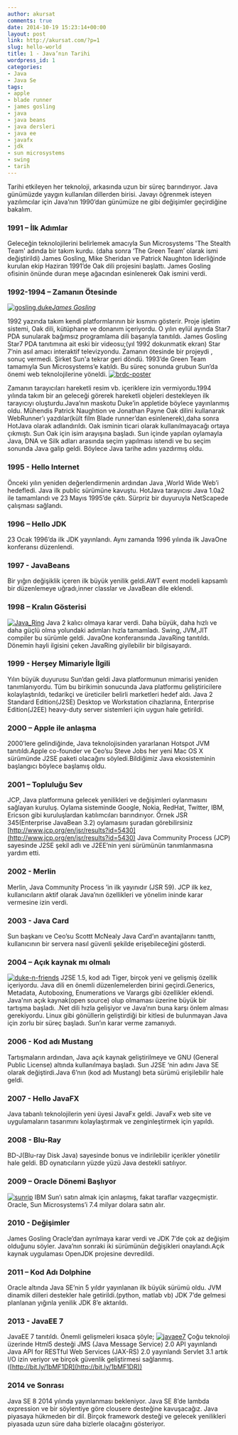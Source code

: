 ```yaml
---
author: akursat
comments: true
date: 2014-10-19 15:23:14+00:00
layout: post
link: http://akursat.com/?p=1
slug: hello-world
title: 1 - Java’nın Tarihi
wordpress_id: 1
categories:
- Java
- Java Se
tags:
- apple
- blade runner
- james gosling
- java
- java beans
- java dersleri
- java ee
- javafx
- jdk
- sun microsystems
- swing
- tarih
---
```


Tarihi etkileyen her teknoloji, arkasında uzun bir süreç barındırıyor. Java günümüzde yaygın kullanılan dillerden birisi. Javayı öğrenmek isteyen yazılımcılar için Java’nın 1990’dan günümüze ne gibi değişimler geçirdiğine bakalım.


### 1991 – İlk Adımlar


Geleceğin teknolojilerini belirlemek amacıyla Sun Microsystems 'The Stealth Team' adında bir takım kurdu. (daha sonra ‘The Green Team’ olarak ismi değiştirildi) James Gosling, Mike Sheridan ve Patrick Naughton liderliğinde kurulan ekip Haziran 1991’de Oak dili projesini başlattı. James Gosling ofisinin önünde duran meşe ağacından esinlenerek Oak ismini verdi.


### 1992-1994 – Zamanın Ötesinde


[![gosling.duke](http://www.akursat.com/wp-content/uploads/2013/06/gosling.duke_.jpg)_James Gosling_](http://www.akursat.com/wp-content/uploads/2013/06/gosling.duke_.jpg)


1992 yazında takım kendi platformlarının bir kısmını gösterir. Proje işletim sistemi, Oak dili, kütüphane ve donanım içeriyordu. O yılın eylül ayında Star7 PDA sunularak bağımsız programlama dili başarıyla tanıtıldı. James Gosling Star7 PDA tanıtımına ait eski bir videosu;(yıl 1992 dokunmatik ekran)  Star 7’nin asıl amacı interaktif televizyondu. Zamanın ötesinde bir projeydi , sonuç vermedi. Şirket Sun'a tekrar geri döndü. 1993’de Green Team tamamıyla Sun Microsystems’e katıldı. Bu süreç sonunda grubun Sun’da önemi web teknolojilerine yöneldi. [![brdc-poster](http://www.akursat.com/wp-content/uploads/2013/06/brdc-poster.jpg)](http://www.akursat.com/wp-content/uploads/2013/06/brdc-poster.jpg)

Zamanın tarayıcıları hareketli resim vb. içeriklere izin vermiyordu.1994 yılında takım bir an geleceği görerek hareketli objeleri destekleyen ilk tarayıcıyı oluşturdu.Java’nın maskotu Duke’in appletide böylece yayınlanmış oldu. Mühendis Patrick Naughtion ve Jonathan Payne Oak dilini kullanarak WebRunner’ı yazdılar(kült film Blade runner’dan esinlenerek),daha sonra HotJava olarak adlandırıldı. Oak isminin ticari olarak kullanılmayacağı ortaya çıkmıştı. Sun Oak için isim arayışına başladı. Sun içinde yapılan oylamayla Java, DNA ve Silk adları arasında seçim yapılması istendi ve bu seçim sonunda Java galip geldi. Böylece Java tarihe adını yazdırmış oldu.


### **1995 - Hello Internet**


Önceki yılın yeniden değerlendirmenin ardından Java ,World Wide Web’i hedefledi. Java ilk public sürümüne kavuştu. HotJava tarayıcısı Java 1.0a2 ile tamamlandı ve 23 Mayıs 1995’de çıktı. Sürpriz bir duyuruyla NetScapede çalışması sağlandı.


### **1996 – Hello JDK**


23 Ocak 1996’da ilk JDK yayınlandı. Aynı zamanda 1996 yılında ilk JavaOne konferansı düzenlendi.


### **1997 - JavaBeans**


Bir yığın değişiklik içeren ilk büyük yenilik geldi.AWT event modeli kapsamlı bir düzenlemeye uğradı,inner classlar ve JavaBean dile eklendi.


### **1998 – Kralın Gösterisi**


[![Java_Ring](http://www.akursat.com/wp-content/uploads/2013/06/Java_Ring.jpg)](http://www.akursat.com/wp-content/uploads/2013/06/Java_Ring.jpg) Java 2 kalıcı olmaya karar verdi. Daha büyük, daha hızlı ve daha güçlü olma yolundaki adımları hızla tamamladı. Swing, JVM,JIT compiler bu sürümle geldi. JavaOne konferansında JavaRing tanıtıldı. Dönemin hayli ilgisini çeken JavaRing giyilebilir bir bilgisayardı.


### **1999 - Herşey Mimariyle İlgili**


Yılın büyük duyurusu Sun’dan geldi Java platformunun mimarisi yeniden tanımlanıyordu. Tüm bu birikimin sonucunda Java platformu geliştiricilere kolaylaştırıldı, tedarikçi ve üreticiler belirli marketleri hedef aldı. Java 2 Standard Edition(J2SE) Desktop ve Workstation cihazlarına, Enterprise Edition(J2EE) heavy-duty server sistemleri için uygun hale getirildi.


### **2000 – Apple ile anlaşma**


2000’lere gelindiğinde, Java teknolojisinden yararlanan Hotspot JVM tanıtıldı.Apple co-founder ve Ceo’su Steve Jobs her yeni Mac OS X sürümünde J2SE paketi olacağını söyledi.Bildiğimiz Java ekosisteminin başlangıcı böylece başlamış oldu.


### **2001 – Topluluğu Sev**


JCP, Java platformuna gelecek yenilikleri ve değişimleri oylanmasını sağlayan kuruluş. Oylama sisteminde Google, Nokia, RedHat, Twitter, IBM, Ericson gibi kuruluşlardan katılımcıları barındırıyor. Örnek JSR 345(Enterprise JavaBean 3.2) oylamasını şuradan görebilirsiniz [http://www.jcp.org/en/jsr/results?id=5430](http://www.jcp.org/en/jsr/results?id=5430) Java Community Process (JCP) sayesinde J2SE şekil adlı ve J2EE’nin yeni sürümünün tanımlanmasına yardım etti.


### **2002 - Merlin**


Merlin, Java Community Process ’in ilk yayınıdır (JSR 59). JCP ilk kez, kullanıcıların aktif olarak Java’nın özellikleri ve yönelim ininde karar vermesine izin verdi.


### **2003 - Java Card**


Sun başkanı ve Ceo’su Scottt McNealy Java Card’ın avantajlarını tanıttı, kullanıcının bir servera nasıl güvenli şekilde erişebileceğini gösterdi.


### **2004 – Açık kaynak mı olmalı**


[![duke-n-friends](http://www.akursat.com/wp-content/uploads/2013/06/duke-n-friends.png)](http://www.akursat.com/wp-content/uploads/2013/06/duke-n-friends.png) 
J2SE 1.5, kod adı Tiger, birçok yeni ve gelişmiş özellik içeriyordu. Java dili en önemli düzenlemelerden birini geçirdi.Generics, Metadata, Autoboxing, Enumerations ve Varargs gibi özellikler eklendi. Java'nın açık kaynak(open source) olup olmaması üzerine büyük bir tartışma başladı. .Net dili hızla gelişiyor ve Java’nın buna karşı önlem alması gerekiyordu. Linux gibi gönüllerin geliştirdiği bir kitlesi de bulunmayan Java için zorlu bir süreç başladı. Sun’ın karar verme zamanıydı.


### **2006 - Kod adı Mustang**


Tartışmaların ardından, Java açık kaynak geliştirilmeye ve GNU (General Public License) altında kullanılmaya başladı. Sun J2SE ‘nin adını Java SE olarak değiştirdi.Java 6’nın (kod adı Mustang) beta sürümü erişilebilir hale geldi.


### **2007 - Hello JavaFX**


Java tabanlı teknolojilerin yeni üyesi JavaFx geldi. JavaFx web site ve uygulamaların tasarımını kolaylaştırmak ve zenginleştirmek için yapıldı.


### **2008 - Blu-Ray**


BD-J(Blu-ray Disk Java) sayesinde bonus ve indirilebilir içerikler yönetilir hale geldi. BD oynatıcıların yüzde yüzü Java destekli satılıyor.


### **2009 – Oracle Dönemi Başlıyor**


[![sunrip](http://www.akursat.com/wp-content/uploads/2013/06/sunrip.jpg)](http://www.akursat.com/wp-content/uploads/2013/06/sunrip.jpg) IBM Sun’ı satın almak için anlaşmış, fakat taraflar vazgeçmiştir. Oracle, Sun Microsystems’i 7.4 milyar dolara satın alır.


### **2010 - Değişimler**


James Gosling Oracle’dan ayrılmaya karar verdi ve JDK 7’de çok az değişim olduğunu söyler. Java’nın sonraki iki sürümünün değişikleri onaylandı.Açık kaynak uygulaması OpenJDK projesine devredildi.


### **2011 – Kod Adı Dolphine**


Oracle altında Java SE’nin 5 yıldır yayınlanan ilk büyük sürümü oldu. JVM dinamik dilleri destekler hale getirildi.(python, matlab vb) JDK 7’de gelmesi planlanan yığınla yenilik JDK 8’e aktarıldı.

### **2013 - JavaEE 7**
 JavaEE 7 tanıtıldı. Önemli gelişmeleri kısaca şöyle; [![javaee7](http://www.akursat.com/wp-content/uploads/2013/06/javaee7.png)](http://www.akursat.com/wp-content/uploads/2013/06/javaee7.png) Çoğu teknoloji üzerinde Html5 desteği JMS (Java Message Service) 2.0 API yayınlandı Java API for RESTful Web Services (JAX-RS) 2.0 yayınlandı Servlet 3.1 artık I/O izin veriyor ve birçok güvenlik geliştirmesi sağlanmış.([http://bit.ly/1bMF1DR](http://bit.ly/1bMF1DR))


### **2014 ve Sonrası**
Java SE 8 2014 yılında yayınlanması bekleniyor. Java SE 8’de lambda expression ve bir söylentiye göre clousere desteğine kavuşacağız. Java piyasaya hükmeden bir dil. Birçok framework desteği ve gelecek yenilikleri piyasada uzun süre daha bizlerle olacağını gösteriyor.
